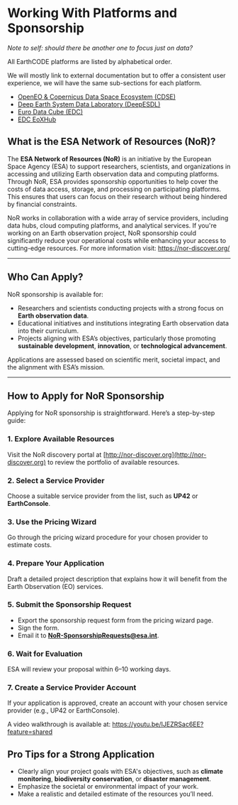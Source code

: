 # Working With Platforms and Sponsorship

*Note to self: should there be another one to focus just on data?*

All EarthCODE platforms are listed by alphabetical order.

We will mostly link to external documentation but to offer a consistent user experience, we will have the same sub-sections for each platform.


- [OpenEO & Copernicus Data Space Ecosystem (CDSE)](./OpenEO.md)
- [Deep Earth System Data Laboratory (DeepESDL)](./DeepESDL.md)
- [Euro Data Cube (EDC)](./EDC.md)
- [EDC EoXHub](./EoXHub%20Pangeo.md)


## **What is the ESA Network of Resources (NoR)?**

The **ESA Network of Resources (NoR)** is an initiative by the European Space Agency (ESA) to support researchers, scientists, and organizations in accessing and utilizing Earth observation data and computing platforms. Through NoR, ESA provides sponsorship opportunities to help cover the costs of data access, storage, and processing on participating platforms. This ensures that users can focus on their research without being hindered by financial constraints.

NoR works in collaboration with a wide array of service providers, including data hubs, cloud computing platforms, and analytical services. If you're working on an Earth observation project, NoR sponsorship could significantly reduce your operational costs while enhancing your access to cutting-edge resources. For more information visit: https://nor-discover.org/

---

## **Who Can Apply?**

NoR sponsorship is available for:
- Researchers and scientists conducting projects with a strong focus on **Earth observation data**.
- Educational initiatives and institutions integrating Earth observation data into their curriculum.
- Projects aligning with ESA’s objectives, particularly those promoting **sustainable development**, **innovation**, or **technological advancement**.

Applications are assessed based on scientific merit, societal impact, and the alignment with ESA’s mission.

---

## **How to Apply for NoR Sponsorship**

Applying for NoR sponsorship is straightforward. Here’s a step-by-step guide:

### **1. Explore Available Resources**
Visit the NoR discovery portal at [http://nor-discover.org](http://nor-discover.org) to review the portfolio of available resources.

### **2. Select a Service Provider**
Choose a suitable service provider from the list, such as **UP42** or **EarthConsole**.

### **3. Use the Pricing Wizard**
Go through the pricing wizard procedure for your chosen provider to estimate costs.

### **4. Prepare Your Application**
Draft a detailed project description that explains how it will benefit from the Earth Observation (EO) services.

### **5. Submit the Sponsorship Request**
- Export the sponsorship request form from the pricing wizard page.
- Sign the form.
- Email it to **NoR-SponsorshipRequests@esa.int**.

### **6. Wait for Evaluation**
ESA will review your proposal within 6–10 working days.

### **7. Create a Service Provider Account**
If your application is approved, create an account with your chosen service provider (e.g., UP42 or EarthConsole).

A video walkthrough is available at: https://youtu.be/IJEZRSac6EE?feature=shared

## **Pro Tips for a Strong Application**
- Clearly align your project goals with ESA's objectives, such as **climate monitoring**, **biodiversity conservation**, or **disaster management**.
- Emphasize the societal or environmental impact of your work.
- Make a realistic and detailed estimate of the resources you’ll need.





